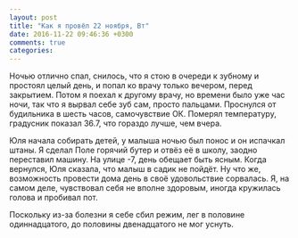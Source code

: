 ```yaml
---
layout: post
title: "Как я провёл 22 ноября, Вт"
date: 2016-11-22 09:46:36 +0300
comments: true
categories: 
---
```

Ночью отлично спал, снилось, что я стою в очереди к зубному и простоял целый день, и попал ко врачу только вечером, перед закрытием. Потом я поехал к другому врачу, но времени было уже час ночи, так что я вырвал себе зуб сам, просто пальцами. Проснулся от будильника в шесть часов, самочувствие ОК. Померял температуру, градусник показал 36.7, что гораздо лучше, чем вчера.

Юля начала собирать детей, у малыша ночью был понос и он испачкал штаны. Я сделал Поле горячий бутер и отвёз её в школу, заодно переставил машину. На улице -7, день обещает быть ясным. Когда вернулся, Юля сказала, что малыш в садик не пойдёт. Ну что же, возможность провести дома день в своё удовольствие сорвалась. Я, на самом деле, чувствовал себя не вполне здоровым, иногда кружилась голова и пробивал пот.



Поскольку из-за болезни я себе сбил режим, лег в половине одиннадцатого, до половины двенадцатого не мог уснуть.